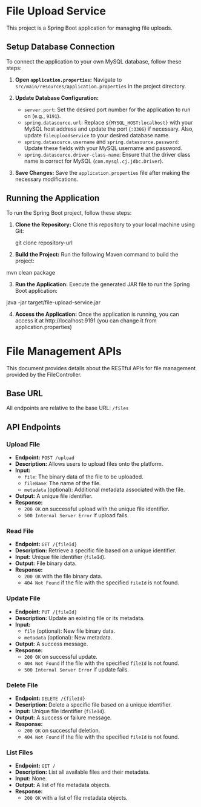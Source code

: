 # File Upload Service

This project is a Spring Boot application for managing file uploads.

## Setup Database Connection

To connect the application to your own MySQL database, follow these steps:

1. **Open `application.properties`:** Navigate to `src/main/resources/application.properties` in the project directory.

2. **Update Database Configuration:**
   - `server.port`: Set the desired port number for the application to run on (e.g., `9191`).
   - `spring.datasource.url`: Replace `${MYSQL_HOST:localhost}` with your MySQL host address and update the port (`:3306`) if necessary. Also, update `fileuploadservice` to your desired database name.
   - `spring.datasource.username` and `spring.datasource.password`: Update these fields with your MySQL username and password.
   - `spring.datasource.driver-class-name`: Ensure that the driver class name is correct for MySQL (`com.mysql.cj.jdbc.Driver`).

3. **Save Changes:** Save the `application.properties` file after making the necessary modifications.

## Running the Application

To run the Spring Boot project, follow these steps:

1. **Clone the Repository:** Clone this repository to your local machine using Git:

   
   git clone repository-url
    
2.  **Build the Project:** Run the following Maven command to build the project:

  
  mvn clean package

3.  **Run the Application:** Execute the generated JAR file to run the Spring Boot application:
   
  java -jar target/file-upload-service.jar
  
4.  **Access the Application:** Once the application is running, you can access it at http://localhost:9191 (you can change it from application.properties)


# File Management APIs

This document provides details about the RESTful APIs for file management provided by the FileController.

## Base URL

All endpoints are relative to the base URL: `/files`

## API Endpoints

### Upload File

- **Endpoint:** `POST /upload`
- **Description:** Allows users to upload files onto the platform.
- **Input:** 
  - `file`: The binary data of the file to be uploaded.
  - `fileName`: The name of the file.
  - `metadata` (optional): Additional metadata associated with the file.
- **Output:** A unique file identifier.
- **Response:** 
  - `200 OK` on successful upload with the unique file identifier.
  - `500 Internal Server Error` if upload fails.

### Read File

- **Endpoint:** `GET /{fileId}`
- **Description:** Retrieve a specific file based on a unique identifier.
- **Input:** Unique file identifier (`fileId`).
- **Output:** File binary data.
- **Response:** 
  - `200 OK` with the file binary data.
  - `404 Not Found` if the file with the specified `fileId` is not found.

### Update File

- **Endpoint:** `PUT /{fileId}`
- **Description:** Update an existing file or its metadata.
- **Input:** 
  - `file` (optional): New file binary data.
  - `metadata` (optional): New metadata.
- **Output:** A success message.
- **Response:** 
  - `200 OK` on successful update.
  - `404 Not Found` if the file with the specified `fileId` is not found.
  - `500 Internal Server Error` if update fails.

### Delete File

- **Endpoint:** `DELETE /{fileId}`
- **Description:** Delete a specific file based on a unique identifier.
- **Input:** Unique file identifier (`fileId`).
- **Output:** A success or failure message.
- **Response:** 
  - `200 OK` on successful deletion.
  - `404 Not Found` if the file with the specified `fileId` is not found.

### List Files

- **Endpoint:** `GET /`
- **Description:** List all available files and their metadata.
- **Input:** None.
- **Output:** A list of file metadata objects.
- **Response:** 
  - `200 OK` with a list of file metadata objects.
